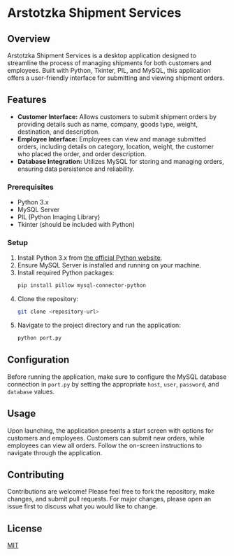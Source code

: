 # Arstotzka Shipment Services

## Overview
Arstotzka Shipment Services is a desktop application designed to streamline the process of managing shipments for both customers and employees. Built with Python, Tkinter, PIL, and MySQL, this application offers a user-friendly interface for submitting and viewing shipment orders.

## Features
- **Customer Interface:** Allows customers to submit shipment orders by providing details such as name, company, goods type, weight, destination, and description.
- **Employee Interface:** Employees can view and manage submitted orders, including details on category, location, weight, the customer who placed the order, and order description.
- **Database Integration:** Utilizes MySQL for storing and managing orders, ensuring data persistence and reliability.


### Prerequisites
- Python 3.x
- MySQL Server
- PIL (Python Imaging Library)
- Tkinter (should be included with Python)

### Setup
1. Install Python 3.x from [the official Python website](https://www.python.org/downloads/).
2. Ensure MySQL Server is installed and running on your machine.
3. Install required Python packages:
    ```bash
    pip install pillow mysql-connector-python
    ```
4. Clone the repository:
    ```bash
    git clone <repository-url>
    ```
5. Navigate to the project directory and run the application:
    ```bash
    python port.py
    ```

## Configuration
Before running the application, make sure to configure the MySQL database connection in `port.py` by setting the appropriate `host`, `user`, `password`, and `database` values.

## Usage
Upon launching, the application presents a start screen with options for customers and employees. Customers can submit new orders, while employees can view all orders. Follow the on-screen instructions to navigate through the application.

## Contributing
Contributions are welcome! Please feel free to fork the repository, make changes, and submit pull requests. For major changes, please open an issue first to discuss what you would like to change.

## License
[MIT](https://choosealicense.com/licenses/mit/)
